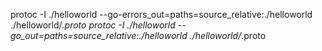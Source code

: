 protoc -I ./helloworld --go-errors_out=paths=source_relative:./helloworld ./helloworld/*.proto
protoc -I ./helloworld --go_out=paths=source_relative:./helloworld ./helloworld/*.proto